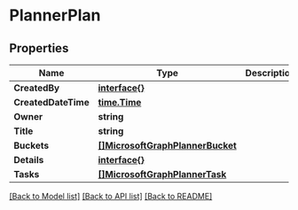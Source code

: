 # PlannerPlan

## Properties

Name | Type | Description | Notes
------------ | ------------- | ------------- | -------------
**CreatedBy** | [**interface{}**](.md) |  | [optional] 
**CreatedDateTime** | [**time.Time**](time.Time.md) |  | [optional] 
**Owner** | **string** |  | [optional] 
**Title** | **string** |  | [optional] 
**Buckets** | [**[]MicrosoftGraphPlannerBucket**](microsoft.graph.plannerBucket.md) |  | [optional] 
**Details** | [**interface{}**](.md) |  | [optional] 
**Tasks** | [**[]MicrosoftGraphPlannerTask**](microsoft.graph.plannerTask.md) |  | [optional] 

[[Back to Model list]](../README.md#documentation-for-models) [[Back to API list]](../README.md#documentation-for-api-endpoints) [[Back to README]](../README.md)



